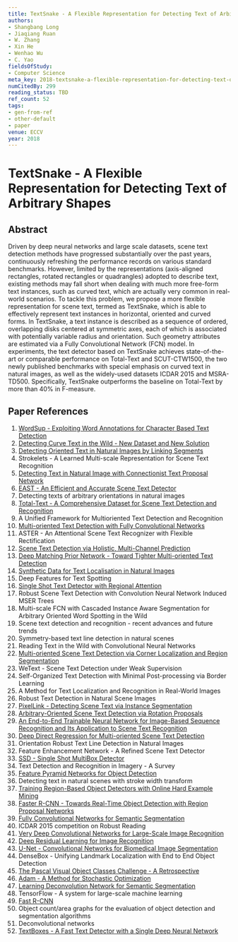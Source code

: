 ```yaml
---
title: TextSnake - A Flexible Representation for Detecting Text of Arbitrary Shapes
authors:
- Shangbang Long
- Jiaqiang Ruan
- W. Zhang
- Xin He
- Wenhao Wu
- C. Yao
fieldsOfStudy:
- Computer Science
meta_key: 2018-textsnake-a-flexible-representation-for-detecting-text-of-arbitrary-shapes
numCitedBy: 299
reading_status: TBD
ref_count: 52
tags:
- gen-from-ref
- other-default
- paper
venue: ECCV
year: 2018
---
```


# TextSnake - A Flexible Representation for Detecting Text of Arbitrary Shapes

## Abstract

Driven by deep neural networks and large scale datasets, scene text detection methods have progressed substantially over the past years, continuously refreshing the performance records on various standard benchmarks. However, limited by the representations (axis-aligned rectangles, rotated rectangles or quadrangles) adopted to describe text, existing methods may fall short when dealing with much more free-form text instances, such as curved text, which are actually very common in real-world scenarios. To tackle this problem, we propose a more flexible representation for scene text, termed as TextSnake, which is able to effectively represent text instances in horizontal, oriented and curved forms. In TextSnake, a text instance is described as a sequence of ordered, overlapping disks centered at symmetric axes, each of which is associated with potentially variable radius and orientation. Such geometry attributes are estimated via a Fully Convolutional Network (FCN) model. In experiments, the text detector based on TextSnake achieves state-of-the-art or comparable performance on Total-Text and SCUT-CTW1500, the two newly published benchmarks with special emphasis on curved text in natural images, as well as the widely-used datasets ICDAR 2015 and MSRA-TD500. Specifically, TextSnake outperforms the baseline on Total-Text by more than 40% in F-measure.

## Paper References

1. [WordSup - Exploiting Word Annotations for Character Based Text Detection](2017-wordsup-exploiting-word-annotations-for-character-based-text-detection)
2. [Detecting Curve Text in the Wild - New Dataset and New Solution](2017-detecting-curve-text-in-the-wild-new-dataset-and-new-solution)
3. [Detecting Oriented Text in Natural Images by Linking Segments](2017-detecting-oriented-text-in-natural-images-by-linking-segments)
4. Strokelets - A Learned Multi-scale Representation for Scene Text Recognition
5. [Detecting Text in Natural Image with Connectionist Text Proposal Network](2016-detecting-text-in-natural-image-with-connectionist-text-proposal-network)
6. [EAST - An Efficient and Accurate Scene Text Detector](2017-east-an-efficient-and-accurate-scene-text-detector)
7. Detecting texts of arbitrary orientations in natural images
8. [Total-Text - A Comprehensive Dataset for Scene Text Detection and Recognition](2017-total-text-a-comprehensive-dataset-for-scene-text-detection-and-recognition)
9. A Unified Framework for Multioriented Text Detection and Recognition
10. [Multi-oriented Text Detection with Fully Convolutional Networks](2016-multi-oriented-text-detection-with-fully-convolutional-networks)
11. ASTER - An Attentional Scene Text Recognizer with Flexible Rectification
12. [Scene Text Detection via Holistic, Multi-Channel Prediction](2016-scene-text-detection-via-holistic-multi-channel-prediction)
13. [Deep Matching Prior Network - Toward Tighter Multi-oriented Text Detection](2017-deep-matching-prior-network-toward-tighter-multi-oriented-text-detection)
14. [Synthetic Data for Text Localisation in Natural Images](2016-synthetic-data-for-text-localisation-in-natural-images)
15. Deep Features for Text Spotting
16. [Single Shot Text Detector with Regional Attention](2017-single-shot-text-detector-with-regional-attention)
17. Robust Scene Text Detection with Convolution Neural Network Induced MSER Trees
18. Multi-scale FCN with Cascaded Instance Aware Segmentation for Arbitrary Oriented Word Spotting in the Wild
19. Scene text detection and recognition - recent advances and future trends
20. Symmetry-based text line detection in natural scenes
21. Reading Text in the Wild with Convolutional Neural Networks
22. [Multi-oriented Scene Text Detection via Corner Localization and Region Segmentation](2018-multi-oriented-scene-text-detection-via-corner-localization-and-region-segmentation)
23. WeText - Scene Text Detection under Weak Supervision
24. Self-Organized Text Detection with Minimal Post-processing via Border Learning
25. A Method for Text Localization and Recognition in Real-World Images
26. Robust Text Detection in Natural Scene Images
27. [PixelLink - Detecting Scene Text via Instance Segmentation](2018-pixellink-detecting-scene-text-via-instance-segmentation)
28. [Arbitrary-Oriented Scene Text Detection via Rotation Proposals](2018-arbitrary-oriented-scene-text-detection-via-rotation-proposals)
29. [An End-to-End Trainable Neural Network for Image-Based Sequence Recognition and Its Application to Scene Text Recognition](2017-an-end-to-end-trainable-neural-network-for-image-based-sequence-recognition-and-its-application-to-scene-text-recognition)
30. [Deep Direct Regression for Multi-oriented Scene Text Detection](2017-deep-direct-regression-for-multi-oriented-scene-text-detection)
31. Orientation Robust Text Line Detection in Natural Images
32. Feature Enhancement Network - A Refined Scene Text Detector
33. [SSD - Single Shot MultiBox Detector](2016-ssd-single-shot-multibox-detector)
34. Text Detection and Recognition in Imagery - A Survey
35. [Feature Pyramid Networks for Object Detection](2017-feature-pyramid-networks-for-object-detection)
36. Detecting text in natural scenes with stroke width transform
37. [Training Region-Based Object Detectors with Online Hard Example Mining](2016-training-region-based-object-detectors-with-online-hard-example-mining)
38. [Faster R-CNN - Towards Real-Time Object Detection with Region Proposal Networks](2015-faster-r-cnn-towards-real-time-object-detection-with-region-proposal-networks)
39. [Fully Convolutional Networks for Semantic Segmentation](2017-fully-convolutional-networks-for-semantic-segmentation)
40. ICDAR 2015 competition on Robust Reading
41. [Very Deep Convolutional Networks for Large-Scale Image Recognition](2015-very-deep-convolutional-networks-for-large-scale-image-recognition)
42. [Deep Residual Learning for Image Recognition](2016-deep-residual-learning-for-image-recognition)
43. [U-Net - Convolutional Networks for Biomedical Image Segmentation](2015-u-net-convolutional-networks-for-biomedical-image-segmentation)
44. DenseBox - Unifying Landmark Localization with End to End Object Detection
45. [The Pascal Visual Object Classes Challenge - A Retrospective](2014-the-pascal-visual-object-classes-challenge-a-retrospective)
46. [Adam - A Method for Stochastic Optimization](2015-adam-a-method-for-stochastic-optimization)
47. [Learning Deconvolution Network for Semantic Segmentation](2015-learning-deconvolution-network-for-semantic-segmentation)
48. TensorFlow - A system for large-scale machine learning
49. [Fast R-CNN](2015-fast-r-cnn)
50. Object count/area graphs for the evaluation of object detection and segmentation algorithms
51. Deconvolutional networks
52. [TextBoxes - A Fast Text Detector with a Single Deep Neural Network](2017-textboxes-a-fast-text-detector-with-a-single-deep-neural-network)
